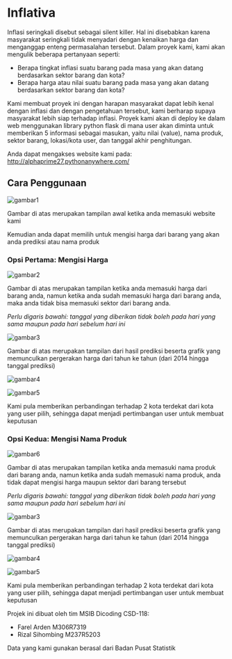 # Inflativa

Inflasi seringkali disebut sebagai silent killer. Hal ini disebabkan karena masyarakat seringkali tidak menyadari dengan kenaikan harga dan menganggap enteng permasalahan tersebut. Dalam proyek kami, kami akan mengulik beberapa pertanyaan seperti:

* Berapa tingkat inflasi suatu barang pada masa yang akan datang berdasarkan sektor barang dan kota?
* Berapa harga atau nilai suatu barang pada masa yang akan datang berdasarkan sektor barang dan kota?

Kami membuat proyek ini dengan harapan masyarakat dapat lebih kenal dengan inflasi dan dengan pengetahuan tersebut, kami berharap supaya masyarakat lebih siap terhadap inflasi.
Proyek kami akan di deploy ke dalam web menggunakan library python flask di mana user akan diminta untuk memberikan 5 informasi sebagai masukan, yaitu nilai (value), nama produk, sektor barang, lokasi/kota user, dan tanggal akhir penghitungan.

Anda dapat mengakses website kami pada:
http://alphaprime27.pythonanywhere.com/

## Cara Penggunaan

![gambar1](https://github.com/farelarden/Satria-Data-2021/blob/main/Capture_1.JPG)

Gambar di atas merupakan tampilan awal ketika anda memasuki website kami

Kemudian anda dapat memilih untuk mengisi harga dari barang yang akan anda prediksi atau nama produk

### Opsi Pertama: Mengisi Harga

![gambar2](https://github.com/farelarden/Satria-Data-2021/blob/main/Capture_2.JPG)

Gambar di atas merupakan tampilan ketika anda memasuki harga dari barang anda, namun ketika anda sudah memasuki harga dari barang anda, maka anda tidak bisa memasuki sektor dari barang anda.

*Perlu digaris bawahi: tanggal yang diberikan tidak boleh pada hari yang sama maupun pada hari sebelum hari ini*

![gambar3](https://github.com/farelarden/Satria-Data-2021/blob/main/Capture_3_1.JPG)

Gambar di atas merupakan tampilan dari hasil prediksi beserta grafik yang memunculkan pergerakan harga dari tahun ke tahun (dari 2014 hingga tanggal prediksi)

![gambar4](https://github.com/farelarden/Satria-Data-2021/blob/main/Capture_3_2.JPG)

![gambar5](https://github.com/farelarden/Satria-Data-2021/blob/main/Capture_3_3.JPG)

Kami pula memberikan perbandingan terhadap 2 kota terdekat dari kota yang user pilih, sehingga dapat menjadi pertimbangan user untuk membuat keputusan

### Opsi Kedua: Mengisi Nama Produk

![gambar6](https://github.com/farelarden/Satria-Data-2021/blob/main/Capture_3.JPG)

Gambar di atas merupakan tampilan ketika anda memasuki nama produk dari barang anda, namun ketika anda sudah memasuki nama produk, anda tidak dapat mengisi harga maupun sektor dari barang tersebut

*Perlu digaris bawahi: tanggal yang diberikan tidak boleh pada hari yang sama maupun pada hari sebelum hari ini*

![gambar3](https://github.com/farelarden/Satria-Data-2021/blob/main/Capture_2_1.JPG)

Gambar di atas merupakan tampilan dari hasil prediksi beserta grafik yang memunculkan pergerakan harga dari tahun ke tahun (dari 2014 hingga tanggal prediksi)

![gambar4](https://github.com/farelarden/Satria-Data-2021/blob/main/Capture_2_2.JPG)

![gambar5](https://github.com/farelarden/Satria-Data-2021/blob/main/Capture_2_3.JPG)

Kami pula memberikan perbandingan terhadap 2 kota terdekat dari kota yang user pilih, sehingga dapat menjadi pertimbangan user untuk membuat keputusan

Projek ini dibuat oleh tim MSIB Dicoding CSD-118:
* Farel Arden M306R7319
* Rizal Sihombing M237R5203

Data yang kami gunakan berasal dari Badan Pusat Statistik 
